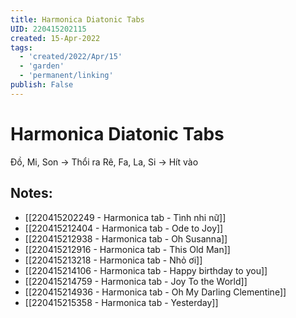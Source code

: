 ```yaml
---
title: Harmonica Diatonic Tabs
UID: 220415202115
created: 15-Apr-2022
tags:
  - 'created/2022/Apr/15'
  - 'garden'
  - 'permanent/linking'
publish: False
---
```

# Harmonica Diatonic Tabs

Đồ, Mi, Son -> Thổi ra
Rê, Fa, La, Si -> Hít vào


## Notes:

- [[220415202249 - Harmonica tab - Tình nhi nữ]]
- [[220415212404 - Harmonica tab - Ode to Joy]]
- [[220415212938 - Harmonica tab - Oh Susanna]]
- [[220415212916 - Harmonica tab - This Old Man]]
- [[220415213218 - Harmonica tab - Nhỏ ơi]]
- [[220415214106 - Harmonica tab - Happy birthday to you]]
- [[220415214759 - Harmonica tab - Joy To the World]]
- [[220415214936 - Harmonica tab - Oh My Darling Clementine]]
- [[220415215358 - Harmonica tab - Yesterday]]

